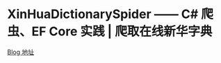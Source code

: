 # XinHuaDictionarySpider —— C# 爬虫、EF Core 实践 | 爬取在线新华字典

[Blog 地址](https://blog.lesnow.top/posts/39c59a9e/)
